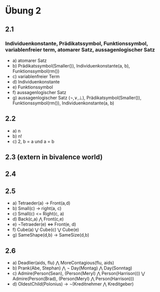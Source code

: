 # Übung 2

## 2.1

### Individuenkonstante, Prädikatssymbol, Funktionssymbol, variablenfreier term, atomarer Satz, aussagenlogischer Satz

- a) atomarer Satz
- b) Prädikatssymbol(Smaller()), Individuenkonstante(a, b), Funktionssymbol(rm())
- c) variablenfreier Term
- d) Individuenkonstante
- e) Funktionssymbol
- f) aussagenlogischer Satz
- g) aussagenlogischer Satz (¬,∨,⊥), Prädikatsymbol(Smaller()), Funktionssymbol(rm()), Individuenkonstante(a, b)

## 2.2

- a) n
- b) n!
- c) 2, b = a und a = b

## 2.3 (extern in bivalence world)

## 2.4

## 2.5

- a) Tetraeder(a) -> Front(a,d)
- b) Small(c) -> right(a, c)
- c) Small(c) <= Right(c, a)
- d) Back(c,a) ⋀ Front(c,e)
- e) ¬Tetraeder(e) <=> Front(e, d)
- f) Cube(a) ⋁ Cube(c) ⋁ Cube(e)
- g) SameShape(d,b) -> SameSize(d,b)

## 2.6

- a) Deadlier(aids, flu) ⋀ MoreContagious(flu, aids)
- b) Prank(Abe, Stephan) ⋀ ¬ Day(Montag) ⋀ Day(Sonntag)
- c) Admire(Person(Sean), (Person(Meryl) ⋀ Person(Harrison))) ⋁ Admire(Person(Brad), (Person(Meryl) ⋀ Person(Harrison)))
- d) OldestChild(Polonius) -> ¬(Kreditnehmer ⋀ Kreditgeber)
